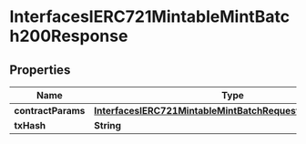 

# InterfacesIERC721MintableMintBatch200Response

## Properties

Name | Type | Description | Notes
------------ | ------------- | ------------- | -------------
**contractParams** | [**InterfacesIERC721MintableMintBatchRequestContractParams**](InterfacesIERC721MintableMintBatchRequestContractParams.md) |  | 
**txHash** | **String** |  | 




